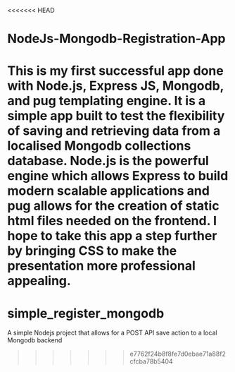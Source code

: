 <<<<<<< HEAD
# NodeJs-Mongodb-Registration-App
This is my first successful app done with Node.js, Express JS, Mongodb, and pug templating engine.
It is a simple app built to test the flexibility of saving and retrieving data from a localised Mongodb collections database.
Node.js is the powerful engine which allows Express to build modern scalable applications and pug allows for the creation of static
html files needed on the frontend.
I hope to take this app a step further by bringing CSS to make the presentation more professional appealing.
=======
# simple_register_mongodb
A simple Nodejs project that allows for a POST API save action to a local Mongodb backend
>>>>>>> e7762f24b8f8fe7d0ebae71a88f2cfcba78b5404
